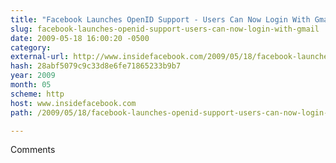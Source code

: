```yaml
---
title: "Facebook Launches OpenID Support - Users Can Now Login With Gmail Accounts"
slug: facebook-launches-openid-support-users-can-now-login-with-gmail
date: 2009-05-18 16:00:20 -0500
category: 
external-url: http://www.insidefacebook.com/2009/05/18/facebook-launches-openid-support-users-can-now-login-with-a-gmail-account/
hash: 28abf5079c9c33d8e6fe71865233b9b7
year: 2009
month: 05
scheme: http
host: www.insidefacebook.com
path: /2009/05/18/facebook-launches-openid-support-users-can-now-login-with-a-gmail-account/

---
```


Comments
